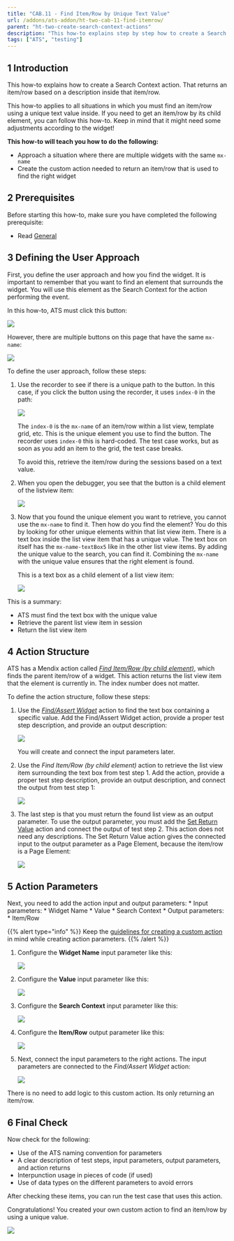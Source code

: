 ```yaml
---
title: "CAB.11 - Find Item/Row by Unique Text Value"
url: /addons/ats-addon/ht-two-cab-11-find-itemrow/
parent: "ht-two-create-search-context-actions"
description: "This how-to explains step by step how to create a Search Context action for finding an item/row by using a unique text value."
tags: ["ATS", "testing"]
---
```


## 1 Introduction

This how-to explains how to create a Search Context action. That returns an item/row based on a description inside that item/row.

This how-to applies to all situations in which you must find an item/row using a unique text value inside. If you need to get an item/row by its child element, you can follow this how-to. Keep in mind that it might need some adjustments according to the widget!

**This how-to will teach you how to do the following:**

* Approach a situation where there are multiple widgets with the same `mx-name`
* Create the custom action needed to return an item/row that is used to find the right widget

## 2 Prerequisites

Before starting this how-to, make sure you have completed the following prerequisite:

*  Read [General](/addons/ats-addon/ht-two-custom-action-general/)

## 3 Defining the User Approach

First, you define the user approach and how you find the widget. It is important to remember that you want to find an element that surrounds the widget. You will use this element as the Search Context for the action performing the event.

In this how-to, ATS must click this button:

![](/attachments/addons/ats-addon/ht/ht-two/ht-two-create-custom-actions/ht-two-create-search-context-actions/ht-two-cab-11-find-itemrow/getitemrow-buttontoclick.png)

However, there are multiple buttons on this page that have the same `mx-name`:

![](/attachments/addons/ats-addon/ht/ht-two/ht-two-create-custom-actions/ht-two-create-search-context-actions/ht-two-cab-11-find-itemrow/getitemrow-buttontoclick-multiple.png)

To define the user approach, follow these steps:

1.  Use the recorder to see if there is a unique path to the button. In this case, if you click the button using the recorder, it uses `index-0` in the path:

    ![](/attachments/addons/ats-addon/ht/ht-two/ht-two-create-custom-actions/ht-two-create-search-context-actions/ht-two-cab-11-find-itemrow/getitemrow-buttontoclick-recorderpath.png)

    The `index-0` is the `mx-name` of an item/row within a list view, template grid, etc. This is the unique element you use to find the button. The recorder uses `index-0` this is hard-coded. The test case works, but as soon as you add an item to the grid, the test case breaks.

    To avoid this, retrieve the item/row during the sessions based on a text value.

3.  When you open the debugger, you see that the button is a child element of the listview item:

    ![](/attachments/addons/ats-addon/ht/ht-two/ht-two-create-custom-actions/ht-two-create-search-context-actions/ht-two-cab-11-find-itemrow/getitemrow-buttontoclick-listviewitem.png)

4.  Now that you found the unique element you want to retrieve, you cannot use the `mx-name` to find it. Then how do you find the element? You do this by looking for other unique elements within that list view item. There is a text box inside the list view item that has a unique value. The text box on itself has the `mx-name-textBox5` like in the other list view items. By adding the unique value to the search, you can find it. Combining the `mx-name` with the unique value ensures that the right element is found.

    This is a text box as a child element of a list view item:

    ![](/attachments/addons/ats-addon/ht/ht-two/ht-two-create-custom-actions/ht-two-create-search-context-actions/ht-two-cab-11-find-itemrow/getitemrow-buttontoclick-listviewitem-textbox.png)

This is a summary:

* ATS must find the text box with the unique value
* Retrieve the parent list view item in session
* Return the list view item

## 4 Action Structure

ATS has a Mendix action called [*Find Item/Row (by child element)*](/addons/ats-addon/rg-one-find-itemrow-by-child/), which finds the parent item/row of a widget. This action returns the list view item that the element is currently in. The index number does not matter.

To define the action structure, follow these steps:

1.  Use the [*Find/Assert Widget*](/addons/ats-addon/rg-one-findassert-widget/) action to find the text box containing a specific value. Add the Find/Assert Widget action, provide a proper test step description, and provide an output description:

    ![](/attachments/addons/ats-addon/ht/ht-two/ht-two-create-custom-actions/ht-two-create-search-context-actions/ht-two-cab-11-find-itemrow/getitemrow-listviewitem-textbox.png)

    You will create and connect the input parameters later.

2.  Use the *Find Item/Row (by child element)* action to retrieve the list view item surrounding the text box from test step 1. Add the action, provide a proper test step description, provide an output description, and connect the output from test step 1:

    ![](/attachments/addons/ats-addon/ht/ht-two/ht-two-create-custom-actions/ht-two-create-search-context-actions/ht-two-cab-11-find-itemrow/getitemrow-listviewitem-finditemrow.png)

3.  The last step is that you must return the found list view as an output parameter. To use the output parameter, you must add the [Set Return Value](/addons/ats-addon/rg-one-set-return-value/) action and connect the output of test step 2. This action does not need any descriptions. The Set Return Value action gives the connected input to the output parameter as a Page Element, because the item/row is a Page Element:

    ![](/attachments/addons/ats-addon/ht/ht-two/ht-two-create-custom-actions/ht-two-create-search-context-actions/ht-two-cab-11-find-itemrow/getitemrow-listviewitem-setreturnvalue.png)

## 5 Action Parameters

Next, you need to add the action input and output parameters:
    * Input parameters:
        * Widget Name
        * Value
        * Search Context
    * Output parameters:
        * Item/Row

{{% alert type="info" %}}
Keep the [guidelines for creating a custom action](/addons/ats-addon/ht-two-guidelines-custom-action/) in mind while creating action parameters.
{{% /alert %}}

1.  Configure the **Widget Name** input parameter like this:

    ![](/attachments/addons/ats-addon/ht/ht-two/ht-two-create-custom-actions/ht-two-create-search-context-actions/ht-two-cab-11-find-itemrow/widget-name-parameter.png)

2.  Configure the **Value** input parameter like this:

    ![](/attachments/addons/ats-addon/ht/ht-two/ht-two-create-custom-actions/ht-two-create-search-context-actions/ht-two-cab-11-find-itemrow/getitemrow-listviewitem-inputparameter-Value.png)

3.  Configure the **Search Context** input parameter like this:

    ![](/attachments/addons/ats-addon/ht/ht-two/ht-two-create-custom-actions/ht-two-create-search-context-actions/ht-two-cab-11-find-itemrow/search-context-parameter.png)

4.  Configure the **Item/Row** output parameter like this:

    ![](/attachments/addons/ats-addon/ht/ht-two/ht-two-create-custom-actions/ht-two-create-search-context-actions/ht-two-cab-11-find-itemrow/getitemrow-listviewitem-outputparameter-itemrow.png)

5.  Next, connect the input parameters to the right actions. The input parameters are connected to the *Find/Assert Widget* action:

    ![](/attachments/addons/ats-addon/ht/ht-two/ht-two-create-custom-actions/ht-two-create-search-context-actions/ht-two-cab-11-find-itemrow/getitemrow-listviewitem-inputparameters-connected.png)

There is no need to add logic to this custom action. Its only returning an item/row.

## 6 Final Check

Now check for the following:

* Use of the ATS naming convention for parameters
* A clear description of test steps, input parameters, output parameters, and action returns
* Interpunction usage in pieces of code (if used)
* Use of data types on the different parameters to avoid errors

After checking these items, you can run the test case that uses this action.

Congratulations! You created your own custom action to find an item/row by using a unique value.

![](/attachments/addons/ats-addon/ht/ht-two/ht-two-create-custom-actions/ht-two-create-search-context-actions/ht-two-cab-11-find-itemrow/getitemrow-listviewitem-actionfinished.png)
